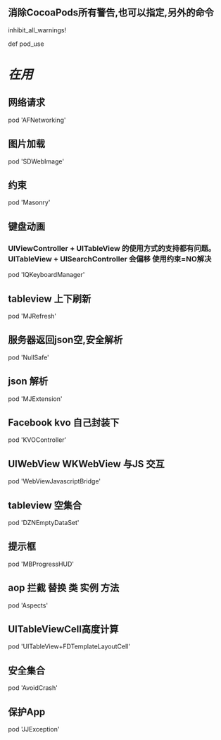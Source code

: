 ## 消除CocoaPods所有警告,也可以指定,另外的命令
inhibit_all_warnings!

def pod_use


# *********在用*********

## 网络请求
pod 'AFNetworking'

## 图片加载
 pod 'SDWebImage'

## 约束
pod 'Masonry'

## 键盘动画
### UIViewController + UITableView 的使用方式的支持都有问题。 UITableView + UISearchController 会偏移 使用约束=NO解决
pod 'IQKeyboardManager'

## tableview 上下刷新
pod 'MJRefresh'

## 服务器返回json空,安全解析
pod 'NullSafe'


## json 解析
pod 'MJExtension'

## Facebook kvo 自己封装下
pod 'KVOController'

## UIWebView WKWebView 与JS 交互
pod 'WebViewJavascriptBridge'

## tableview 空集合
pod 'DZNEmptyDataSet'

## 提示框
pod 'MBProgressHUD'

## aop 拦截 替换 类 实例 方法
pod 'Aspects'

## UITableViewCell高度计算
pod 'UITableView+FDTemplateLayoutCell'

## 安全集合
pod 'AvoidCrash'

## 保护App
pod 'JJException'



